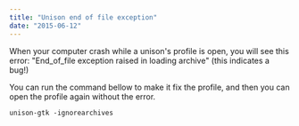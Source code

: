 ```yaml
---
title: "Unison end of file exception"
date: "2015-06-12"
---
```


When your computer crash while a unison's profile is open, you will see this error: "End_of_file exception raised in loading archive" (this indicates a bug!)

You can run the command bellow to make it fix the profile, and then you can open the profile again without the error.

```
unison-gtk -ignorearchives
```
